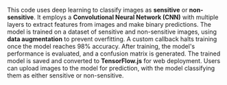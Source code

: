This code uses deep learning to classify images as **sensitive** or **non-sensitive**. It employs a **Convolutional Neural Network (CNN)** with multiple layers to extract features from images and make binary predictions. The model is trained on a dataset of sensitive and non-sensitive images, using **data augmentation** to prevent overfitting. A custom callback halts training once the model reaches 98% accuracy. After training, the model's performance is evaluated, and a confusion matrix is generated. The trained model is saved and converted to **TensorFlow.js** for web deployment. Users can upload images to the model for prediction, with the model classifying them as either sensitive or non-sensitive.
